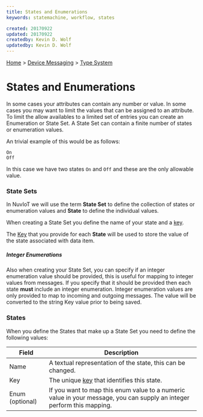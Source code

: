 ```yaml
---
title: States and Enumerations
keywords: statemachine, workflow, states

created: 20170922
updated: 20170922
createdby: Kevin D. Wolf
updatedby: Kevin D. Wolf
---
```

[Home](../../Index.md) > [Device Messaging](../Index.md) > [Type System](Index.md)

# States and Enumerations

In some cases your attributes can contain any number or value.  In some cases you may want to limit the values that can be assigned to an attribute.  To limit
the allow availables to a limited set of entries you can create an Enumeration or State Set.  A State Set can contain a finite number of states or enumeration values.

An trivial example of this would be as follows:

```
On
Off
```

In this case we have two states ```On``` and ```Off``` and these are the only allowable value.

### State Sets
In NuvIoT we will use the term **State Set** to define the collection of states or enumeration values and **State** to define the individual values.

When creating a State Set you define the name of your state and a [key](../../Topics/Keys.md).

The [Key](../../Topics/Keys.md) that you provide for each **State** will be used to store the value of the state associated with data item.

##### Integer Enumerations
Also when creating your State Set, you can specify if an integer enumeration value should be provided, this is useful for mapping to integer values from messages.  If you specify that it should be provided then each state **must** include an integer enumeration.  Integer enumeration
values are only provided to map to incoming and outgoing messages.  The value will be converted to the string Key value prior to being saved.

### States
When you define the States that make up a State Set you need to define the following values:


| Field     | Description |
| --------- | ----------  |
| Name   | A textual representation of the state, this can be changed. |
| Key    | The unique [key](../../Topics/Keys.md) that identifies this state. |
| Enum (optional) | If you want to map this enum value to a numeric value in your message, you can supply an integer perform this mapping. |